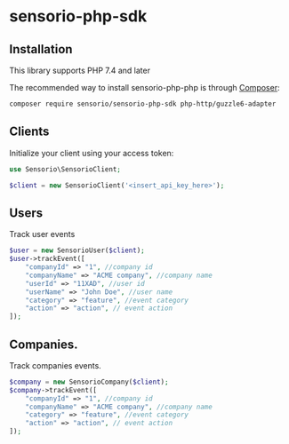 # sensorio-php-sdk

## Installation

This library supports PHP 7.4 and later

The recommended way to install sensorio-php-php is through [Composer](https://getcomposer.org):

```sh
composer require sensorio/sensorio-php-sdk php-http/guzzle6-adapter
```

## Clients

Initialize your client using your access token:

```php
use Sensorio\SensorioClient;

$client = new SensorioClient('<insert_api_key_here>');
```

## Users
Track user events

```php
$user = new SensorioUser($client);
$user->trackEvent([
    "companyId" => "1", //company id
    "companyName" => "ACME company", //company name
    "userId" => "11XAD", //user id
    "userName" => "John Doe", //user name
    "category" => "feature", //event category
    "action" => "action", // event action
]);
```
## Companies.
Track companies events.

```php
$company = new SensorioCompany($client);
$company->trackEvent([
    "companyId" => "1", //company id
    "companyName" => "ACME company", //company name
    "category" => "feature", //event category
    "action" => "action", // event action
]);
```